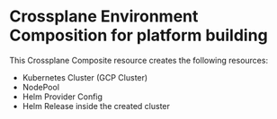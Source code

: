 # Crossplane Environment Composition for platform building

This Crossplane Composite resource creates the following resources:
- Kubernetes Cluster (GCP Cluster)
- NodePool
- Helm Provider Config
- Helm Release inside the created cluster


